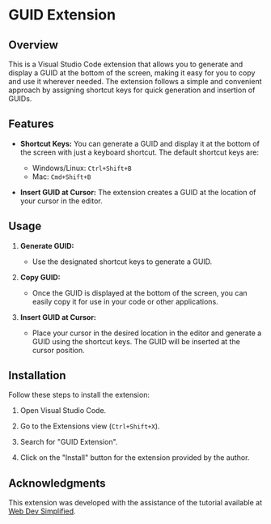 # GUID Extension

## Overview

This is a Visual Studio Code extension that allows you to generate and display a GUID at the bottom of the screen, making it easy for you to copy and use it wherever needed. The extension follows a simple and convenient approach by assigning shortcut keys for quick generation and insertion of GUIDs.

## Features

- **Shortcut Keys:** You can generate a GUID and display it at the bottom of the screen with just a keyboard shortcut. The default shortcut keys are:
    - Windows/Linux: `Ctrl+Shift+B`
    - Mac: `Cmd+Shift+B`

- **Insert GUID at Cursor:** The extension creates a GUID at the location of your cursor in the editor.

## Usage

1. **Generate GUID:**
    - Use the designated shortcut keys to generate a GUID.
    
2. **Copy GUID:**
    - Once the GUID is displayed at the bottom of the screen, you can easily copy it for use in your code or other applications.

3. **Insert GUID at Cursor:**
    - Place your cursor in the desired location in the editor and generate a GUID using the shortcut keys. The GUID will be inserted at the cursor position.

## Installation

Follow these steps to install the extension:

1. Open Visual Studio Code.

2. Go to the Extensions view (`Ctrl+Shift+X`).

3. Search for "GUID Extension".

4. Click on the "Install" button for the extension provided by the author.

## Acknowledgments

This extension was developed with the assistance of the tutorial available at [Web Dev Simplified](https://www.youtube.com/watch?v=q5V4T3o3CXE). 

